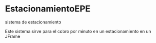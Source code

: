 # EstacionamientoEPE
sistema de estacionamiento 

Este sistema sirve para el cobro por minuto en un estacionamiento en un JFrame
